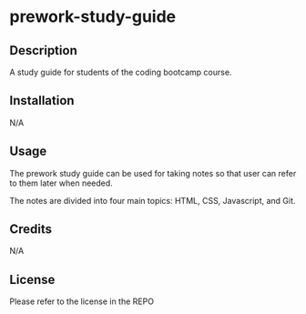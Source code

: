 # prework-study-guide
## Description

A study guide for students of the coding bootcamp course.


## Installation

N/A

## Usage

The prework study guide can be used for taking notes so that user can refer to them later when needed.

The notes are divided into four main topics:  HTML, CSS, Javascript, and Git.

## Credits

N/A

## License

Please refer to the license in the REPO
